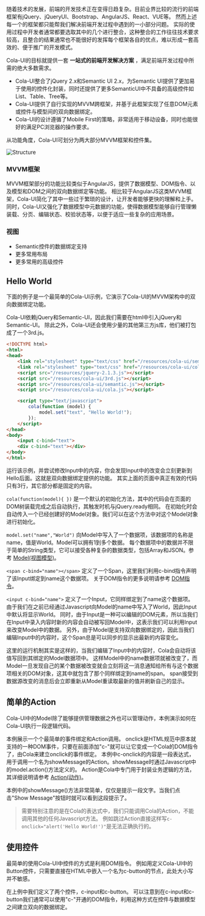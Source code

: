 随着技术的发展，前端的开发技术正在变得日趋复杂。目前业界比较的流行的前端框架有jQuery、jQueryUI、Bootstrap、AngularJS、React、VUE等。
然而上述每一个的框架都只能帮我们解决前端开发过程中遇到的一小部分问题。
实际的使用过程中开发者通常都要选取其中的几个进行整合，这种整合的工作往往技术要求较高，且整合的结果通常也不能很好的发挥每个框架各自的优点，难以形成一套高效的、便于推广的开发模式。

Cola-UI的目标就提供一套 **一站式的前端开发解决方案** ，满足前端开发过程中所需的绝大多数需求。

* Cola-UI整合了jQuery 2.x和Semantic UI 2.x，为Semantic UI提供了更加易于使用的控件化封装，同时还提供了更多SemanticUI中不具备的高级控件如List、Table、Tree等。
* Cola-UI提供了自行实现的MVVM跨框架，并基于此框架实现了任意DOM元素或控件与模型间的双向数据绑定。
* Cola-UI的设计遵循了Mobile First的策略，非常适用于移动设备，同时也能很好的满足PC浏览器的操作要求。

从功能角度，Cola-UI可划分为两大部分MVVM框架和控件集。

![Structure](/resources/images/docs/structure.png)

### MVVM框架
MVVM框架部分的功能比较类似于AngularJS，提供了数据模型、DOM指令、以及模型和DOM之间的双向数据绑定等功能。
相比较于AngularJS这类MVVM框架，Cola-UI简化了其中一些过于繁琐的设计，让开发者能够更快的理解和上手。
同时，Cola-UI又强化了数据模型中元数据的功能，使得数据模型能够自行管理懒装载、分页、编辑状态、校验状态等，以便于适应一些复杂的应用场景。

### 视图
* Semantic控件的数据绑定支持
* 更多常用布局
* 更多常用的高级控件


## Hello World
下面的例子是一个最简单的Cola-UI示例，它演示了Cola-UI的MVVM架构中的双向数据绑定功能。

Cola-UI依赖jQuery和Semantic-UI，因此我们需要在html中引入jQuery和Semantic-UI。
除此之外，Cola-UI还会使用少量的其他第三方js库，他们被打包成了一个3rd.js。


```html
<!DOCTYPE html>
<html>
<head>
	<link rel="stylesheet" type="text/css" href="/resources/cola-ui/semantic.css">
	<link rel="stylesheet" type="text/css" href="/resources/cola-ui/cola.css">
	<script src="/resources/jquery-2.1.3.js"></script>
	<script src="/resources/cola-ui/3rd.js"></script>
	<script src="/resources/cola-ui/semantic.js"></script>
	<script src="/resources/cola-ui/cola.js"></script>

	<script type="text/javascript">
		cola(function (model) {
			model.set("text", "Hello World!");
		});
	</script>
</head>
<body>
	<input c-bind="text">
	<div c-bind="text"></div>
</body>
</html>
```

<script async src="//jsrun.net/TrkKp/embed/all/light/"></script>

运行该示例，并尝试修改Input中的内容，你会发现Input中的改变会立刻更新到Hello后面。这就是双向数据绑定提供的功能。
其实上面的页面中真正有效的代码只有3行，其它部分都是固定的内容。

`cola(function(model){ })` 是一个默认的初始化方法，其中的代码会在页面的DOM树装载完成之后自动执行，其触发时机与jQuery.ready相同。
在初始化时会自动传入一个已经创建好的Model对象。我们可以在这个方法中对这个Model对象进行初始化。

`model.set("name","World")` 向Model中写入了一个数据项，该数据项的名称是name，值是World。Model可以拥有1到多个数据。
每个数据项中的数据并不限于简单的String类型，它可以接受各种复杂的数据类型，包括Array和JSON。参考 [Model(视图模型)](model)。

`<span c-bind="name"></span>` 定义了一个Span，这里我们利用c-bind指令声明了该Input绑定到name这个数据项。
关于DOM指令的更多说明请参考 [DOM指令](dom-directives)。

`<input c-bind="name">` 定义了一个Input，它同样绑定到了name这个数据项。
由于我们在之前已经通过Javascript向Model的name中写入了World，因此Input中默认将显示World。
同时，由于Input是一种可以编辑的DOM元素，所以当我们在Input中录入内容时新的内容会自动被写回Model中，这表示我们可以利用Input来改变Model中的数据。
另外，由于Model是支持双向数据绑定的，因此当我们编辑Input中的内容时，这个Span总是可以同步的显示出最新的内容变化。

这里的运行机制其实是这样的，当我们编辑了Input中的内容时，Cola会自动将该值写回到其绑定的Model数据项中。
这样Model中的name数据项就被改变了，而Model一旦发现自己的某个数据被改变就会立刻将这一消息通知给所有与这个数据项相关的DOM对象，这其中就包含了那个同样绑定到name的span。
span接受到数据源改变的消息后会立即重新从Model重读取最新的值并刷新自己的显示。

## 简单的Action
Cola-UI中的Model除了能够提供管理数据之外也可以管理动作，本例演示如何在Cola-UI执行一段逻辑代码。

<script async src="//jsrun.net/UrkKp/embed/all/light/"></script>

本例展示一个个最简单的事件绑定和Action调用。
onclick是HTML规范中原本就支持的一种DOM事件，只要在前面添加"c-"就可以让它变成一个Cola的DOM指令了，由Cola来建立onclick的事件绑定。
本例中c-onclick的内容是一段表达式，用于调用一个名为showMessage的Action。showMessage时通过Javascript中的model.action()方法定义的。
Action是Cola中专门用于封装业务逻辑的方法，其详细说明请参考 [Action(动作)](action)。

本例中的showMessage()方法非常简单，仅仅是提示一段文字。当我们点击"Show Message"按钮时就可以看到这段提示了。

> 需要特别注意的是在Cola的表达式中，我们只能调用Cola的Action，不能调用其他的任何Javascript方法。
> 例如跳过Action直接这样写`c-onclick="alert('Hello World!')"`是无法正确执行的。


## 使用控件
最简单的使用Cola-UI中控件的方式是利用DOM指令。
例如用定义Cola-UI中的Button控件，只需要直接在HTML中嵌入一个名为c-button的节点，此处大小写并不敏感。

<script async src="//jsrun.net/9rkKp/embed/all/light/"></script>

在上例中我们定义了两个控件，c-input和c-button。
可以注意到在c-input和c-button我们通常可以使用"c-"开通的DOM指令，利用这种方式在控件与数据模型之间建立双向的数据绑定。


